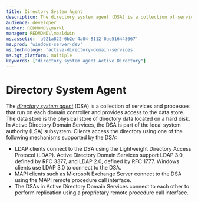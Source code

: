 ```yaml
---
title: Directory System Agent
description: The directory system agent (DSA) is a collection of services and processes that run on each domain controller and provides access to the data store.
audience: developer
author: REDMOND\\markl
manager: REDMOND\\mbaldwin
ms.assetid: 'a921a822-6b2e-4a84-8112-0ae516443667'
ms.prod: 'windows-server-dev'
ms.technology: 'active-directory-domain-services'
ms.tgt_platform: multiple
keywords: ["directory system agent Active Directory"]
---
```


# Directory System Agent

The [*directory system agent*](https://msdn.microsoft.com/library/ms681901#-ds-directory-system-agent) (DSA) is a collection of services and processes that run on each domain controller and provides access to the data store. The data store is the physical store of directory data located on a hard disk. In Active Directory Domain Services, the DSA is part of the local system authority (LSA) subsystem. Clients access the directory using one of the following mechanisms supported by the DSA:

-   LDAP clients connect to the DSA using the Lightweight Directory Access Protocol (LDAP). Active Directory Domain Services support LDAP 3.0, defined by RFC 3377, and LDAP 2.0, defined by RFC 1777. Windows clients use LDAP 3.0 to connect to the DSA.
-   MAPI clients such as Microsoft Exchange Server connect to the DSA using the MAPI remote procedure call interface.
-   The DSAs in Active Directory Domain Services connect to each other to perform replication using a proprietary remote procedure call interface.

 

 




